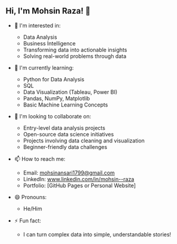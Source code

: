 ## Hi, I'm Mohsin Raza! 👋

- 👀 I'm interested in:
  
  - Data Analysis
  - Business Intelligence
  - Transforming data into actionable insights
  - Solving real-world problems through data

- 🌱 I'm currently learning:
  
  - Python for Data Analysis
  - SQL 
  - Data Visualization (Tableau, Power BI)
  - Pandas, NumPy, Matplotlib
  - Basic Machine Learning Concepts

- 💞️ I'm looking to collaborate on:
  
  - Entry-level data analysis projects
  - Open-source data science initiatives
  - Projects involving data cleaning and visualization
  - Beginner-friendly data challenges

- 📫 How to reach me:
  
  - Email: mohsinansari1799@gmail.com
  - LinkedIn: www.linkedin.com/in/mohsin--raza
  - Portfolio: [GitHub Pages or Personal Website]

- 😄 Pronouns: 
  - He/Him

- ⚡ Fun fact: 
  - I can turn complex data into simple, understandable stories!

